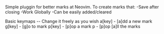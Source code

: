 Simple pluggin for better marks at Neovim. To create marks that:
-Save after closing
-Work Globally
-Can be easily added/cleared

Basic keymaps -- Change it freely as you wish
<Leader>a[key] - [a]dd a new mark
<Leader>g[key] - [g]o to mark
<Leader>p[key] - [p]op a mark
<Leader>p<C-a> - [p]op [a]ll the marks
